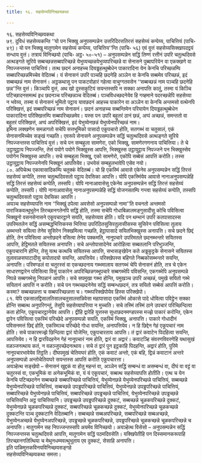 ```yaml
---
title: १६. सहसेय्यविनिच्छयकथा

---
```

१६. सहसेय्यविनिच्छयकथा  
७९. दुविधं सहसेय्यकन्ति ‘‘यो पन भिक्खु अनुपसम्पन्नेन उत्तरिदिरत्ततिरत्तं सहसेय्यं कप्पेय्य, पाचित्तियं (पाचि॰ ४९)। यो पन भिक्खु मातुगामेन सहसेय्यं कप्पेय्य, पाचित्तिय’’न्ति (पाचि॰ ५६) एवं वुत्तं सहसेय्यसिक्खापदद्वयं सन्धाय वुत्तं। तत्रायं विनिच्छयो (पाचि॰ अट्ठ॰ ५०-५१) – अनुपसम्पन्नेन सद्धिं तिण्णं रत्तीनं उपरि चतुत्थदिवसे अत्थङ्गते सूरिये सब्बच्छन्नसब्बपरिच्छन्ने येभुय्यच्छन्नयेभुय्यपरिच्छन्ने वा सेनासने पुब्बापरियेन वा एकक्खणे वा निपज्जन्तस्स पाचित्तियं। तत्थ छदनं अनाहच्च दियड्ढहत्थुब्बेधेन पाकारादिना येन केनचि परिच्छन्नम्पि सब्बपरिच्छन्नमिच्चेव वेदितब्बं। यं सेनासनं उपरि पञ्चहि छदनेहि अञ्ञेन वा केनचि सब्बमेव परिच्छन्नं, इदं सब्बच्छन्नं नाम सेनासनं। अट्ठकथासु पन पाकटवोहारं गहेत्वा वाचुग्गतवसेन ‘‘सब्बच्छन्नं नाम पञ्चहि छदनेहि छन्न’’न्ति वुत्तं। किञ्चापि वुत्तं, अथ खो दुस्सकुटियं सयन्तस्सपि न सक्का अनापत्ति कातुं, तस्मा यं किञ्चि पटिच्छादनसमत्थं इध छदनञ्च परिच्छन्नञ्च वेदितब्बं। पञ्चविधच्छदनेयेव हि गय्हमाने पदरच्छन्नेपि सहसेय्या न भवेय्य, तस्मा यं सेनासनं भूमितो पट्ठाय यावछदनं आहच्च पाकारेन वा अञ्ञेन वा केनचि अन्तमसो वत्थेनपि परिक्खित्तं, इदं सब्बपरिच्छन्नं नाम सेनासनं। छदनं अनाहच्च सब्बन्तिमेन परियायेन दियड्ढहत्थुब्बेधेन पाकारादिना परिक्खित्तम्पि सब्बपरिच्छन्नमेव। यस्स पन उपरि बहुतरं ठानं छन्नं, अप्पं अच्छन्नं, समन्ततो वा बहुतरं परिक्खित्तं, अप्पं अपरिक्खित्तं, इदं येभुय्येनछन्नं येभुय्येनपरिच्छन्नं नाम।  
इमिना लक्खणेन समन्नागतो सचेपि सत्तभूमिको पासादो एकूपचारो होति, सतगब्भं वा चतुसालं, एकं सेनासनमिच्चेव सङ्खं गच्छति। एवरूपे सेनासने अनुपसम्पन्नेन सद्धिं चतुत्थदिवसे अत्थङ्गते सूरिये निपज्जन्तस्स पाचित्तियं वुत्तं। सचे पन सम्बहुला सामणेरा, एको भिक्खु, सामणेरगणनाय पाचित्तिया। ते चे उट्ठायुट्ठाय निपज्जन्ति, तेसं पयोगे पयोगे भिक्खुस्स आपत्ति, भिक्खुस्स उट्ठायुट्ठाय निपज्जने पन भिक्खुस्सेव पयोगेन भिक्खुस्स आपत्ति। सचे सम्बहुला भिक्खू, एको सामणेरो, एकोपि सब्बेसं आपत्तिं करोति। तस्स उट्ठायुट्ठाय निपज्जनेनपि भिक्खूनं आपत्तियेव। उभयेसं सम्बहुलभावेपि एसेव नयो।  
८०. अपिचेत्थ एकावासादिकम्पि चतुक्कं वेदितब्बं। यो हि एकस्मिं आवासे एकेनेव अनुपसम्पन्नेन सद्धिं तिरत्तं सहसेय्यं कप्पेति, तस्स चतुत्थदिवसतो पट्ठाय देवसिका आपत्ति। योपि एकस्मिंयेव आवासे नानाअनुपसम्पन्नेहि सद्धिं तिरत्तं सहसेय्यं कप्पेति, तस्सपि। योपि नानाआवासेसु एकेनेव अनुपसम्पन्नेन सद्धिं तिरत्तं सहसेय्यं कप्पेति, तस्सपि। योपि नानाआवासेसु नानाअनुपसम्पन्नेहि सद्धिं योजनसतम्पि गन्त्वा सहसेय्यं कप्पेति, तस्सपि चतुत्थदिवसतो पट्ठाय देवसिका आपत्ति।  
अयञ्च सहसेय्यापत्ति नाम ‘‘भिक्खुं ठपेत्वा अवसेसो अनुपसम्पन्नो नामा’’ति वचनतो अन्तमसो पाराजिकवत्थुभूतेन तिरच्छानगतेनपि सद्धिं होति, तस्मा सचेपि गोधाबिळालमङ्गुसादीसु कोचि पविसित्वा भिक्खुनो वसनसेनासने एकूपचारट्ठाने सयति, सहसेय्याव होति। यदि पन थम्भानं उपरि कतपासादस्स उपरिमतलेन सद्धिं असम्बद्धभित्तिकस्स भित्तिया उपरिठितसुसिरतुलासीसस्स सुसिरेन पविसित्वा तुलाय अब्भन्तरे सयित्वा तेनेव सुसिरेन निक्खमित्वा गच्छति, हेट्ठापासादे सयितभिक्खुस्स अनापत्ति। सचे छदने छिद्दं होति, तेन पविसित्वा अन्तोछदने वसित्वा तेनेव पक्कमति, नानूपचारे उपरिमतले छदनब्भन्तरे सयितस्स आपत्ति, हेट्ठिमतले सयितस्स अनापत्ति। सचे अन्तोपासादेनेव आरोहित्वा सब्बतलानि परिभुञ्जन्ति, एकूपचारानि होन्ति, तेसु यत्थ कत्थचि सयितस्स आपत्ति, सभासङ्खेपेन कते अड्ढकुट्टके सेनासने सयितस्स तुलावाळसघाटादीसु कपोतादयो सयन्ति, आपत्तियेव। परिक्खेपस्स बहिगते निब्बकोसब्भन्तरे सयन्ति, अनापत्ति। परिमण्डलं वा चतुरस्सं वा एकच्छदनाय गब्भमालाय सतगब्भं चेपि सेनासनं होति, तत्र चे एकेन साधारणद्वारेन पविसित्वा विसुं पाकारेन अपरिच्छिन्नगब्भूपचारे सब्बगब्भेपि पविसन्ति, एकगब्भेपि अनुपसम्पन्ने निपन्ने सब्बगब्भेसु निपन्नानं आपत्ति। सचे सपमुखा गब्भा होन्ति, पमुखञ्च उपरि अच्छन्नं, पमुखे सयितो गब्भे सयितानं आपत्तिं न करोति। सचे पन गब्भच्छदनेनेव सद्धिं सम्बन्धछदनं, तत्र सयितो सब्बेसं आपत्तिं करोति। कस्मा? सब्बच्छन्नत्ता च सब्बपरिच्छन्नत्ता च। गब्भपरिक्खेपोयेव हिस्स परिक्खेपो।  
८१. येपि एकसालद्विसालतिसालचतुसालसन्निवेसा महापासादा एकस्मिं ओकासे पादे धोवित्वा पविट्ठेन सक्का होन्ति सब्बत्थ अनुपरिगन्तुं, तेसुपि सहसेय्यापत्तिया न मुच्चति। सचे तस्मिं तस्मिं ठाने उपचारं परिच्छिन्दित्वा कता होन्ति, एकूपचारट्ठानेयेव आपत्ति। द्वीहि द्वारेहि युत्तस्स सुधाछदनमण्डपस्स मज्झे पाकारं करोन्ति, एकेन द्वारेन पविसित्वा एकस्मिं परिच्छेदे अनुपसम्पन्नो सयति, एकस्मिं भिक्खु, अनापत्ति। पाकारे गोधादीनं पविसनमत्तं छिद्दं होति, एकस्मिञ्च परिच्छेदे गोधा सयन्ति, अनापत्तियेव। न हि छिद्देन गेहं एकूपचारं नाम होति। सचे पाकारमज्झे छिन्दित्वा द्वारं योजेन्ति, एकूपचारताय आपत्ति। तं द्वारं कवाटेन पिदहित्वा सयन्ति, आपत्तियेव। न हि द्वारपिदहनेन गेहं नानूपचारं नाम होति, द्वारं वा अद्वारं। कवाटञ्हि संवरणविवरणेहि यथासुखं वळञ्जनत्थाय कतं, न वळञ्जुपच्छेदनत्थाय। सचे तं द्वारं पुन इट्ठकाहि पिदहन्ति, अद्वारं होति, पुरिमे नानूपचारभावेयेव तिट्ठति। दीघपमुखं चेतियघरं होति, एकं कवाटं अन्तो, एकं बहि, द्विन्नं कवाटानं अन्तरे अनुपसम्पन्नो अन्तोचेतियघरे सयन्तस्स आपत्तिं करोति एकूपचारत्ता।  
अयञ्हेत्थ सङ्खेपो – सेनासनं खुद्दकं वा होतु महन्तं वा, अञ्ञेन सद्धिं सम्बन्धं वा असम्बन्धं वा, दीघं वा वट्टं वा चतुरस्सं वा, एकभूमिकं वा अनेकभूमिकं वा, यं यं एकूपचारं, सब्बत्थ सहसेय्यापत्ति होतीति। एत्थ च येन केनचि पटिच्छदनेन सब्बच्छन्ने सब्बपरिच्छन्ने पाचित्तियं, येभुय्येनछन्ने येभुय्येनपरिच्छन्ने पाचित्तियं, सब्बच्छन्ने येभुय्येनपरिच्छन्ने पाचित्तियं, सब्बच्छन्ने उपड्ढपरिच्छन्ने पाचित्तियं, येभुय्येनछन्ने उपड्ढपरिच्छन्ने पाचित्तियं, सब्बपरिच्छन्ने येभुय्येनछन्ने पाचित्तियं, सब्बपरिच्छन्ने उपड्ढच्छन्ने पाचित्तियं, येभुय्येनपरिच्छन्ने उपड्ढच्छन्ने पाचित्तियन्ति अट्ठ पाचित्तियानि। उपड्ढच्छन्ने उपड्ढपरिच्छन्ने दुक्कटं, सब्बच्छन्ने चूळकपरिच्छन्ने दुक्कटं, येभुय्येनछन्ने चूळकपरिच्छन्ने दुक्कटं, सब्बपरिच्छन्ने चूळकच्छन्ने दुक्कटं, येभुय्येनपरिच्छन्ने चूळकच्छन्ने दुक्कटन्ति पञ्च दुक्कटानि वेदितब्बानि। सब्बच्छन्ने सब्बअपरिच्छन्ने, सब्बपरिच्छन्ने सब्बअच्छन्ने, येभुय्येनअच्छन्ने येभुय्येनअपरिच्छन्ने, उपड्ढच्छन्ने चूळकपरिच्छन्ने, उपड्ढपरिच्छन्ने चूळकच्छन्ने चूळकपरिच्छन्ने च अनापत्ति। मातुगामेन सह निपज्जन्तस्सपि अयमेव विनिच्छयो। अयञ्हेत्थ विसेसो – अनुपसम्पन्नेन सद्धिं निपज्जन्तस्स चतुत्थदिवसे आपत्ति, मातुगामेन सद्धिं पठमदिवसेति। यक्खिपेतीहि पन दिस्समानकरूपाहि तिरच्छानगतित्थिया च मेथुनधम्मवत्थुभूताय एव दुक्कटं, सेसाहि अनापत्ति।  
इति पाळिमुत्तकविनयविनिच्छयसङ्गहे  
सहसेय्यविनिच्छयकथा समत्ता।  